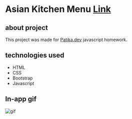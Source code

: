 # Asian Kitchen Menu [Link](https://omer-genc.github.io/asian-kitchen-menu/)

## about project
This project was made for [Patika.dev](www.patika.dev) javascript homework.

## technologies used
* HTML
* CSS
* Bootstrap
* Javascript

## In-app gif
![gif](/gif/gif.gif)